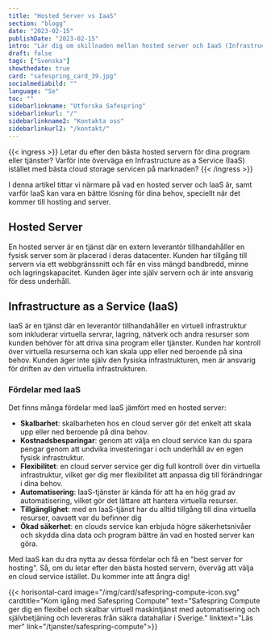 ```yaml
---
title: "Hosted Server vs IaaS"
section: "blogg"
date: "2023-02-15"
publishDate: "2023-02-15"
intro: "Lär dig om skillnaden mellan hosted server och IaaS (Infrastructure as a Service) och upptäck varför IaaS kan vara en bättre lösning för dina behov."
draft: false
tags: ["Svenska"]
showthedate: true
card: "safespring_card_39.jpg"
socialmediabild: ""
language: "Se"
toc: ""
sidebarlinkname: "Utforska Safespring"
sidebarlinkurl: "/"
sidebarlinkname2: "Kontakta oss"
sidebarlinkurl2: "/kontakt/"
---
```


{{< ingress >}} 
Letar du efter den bästa hosted servern för dina program eller tjänster? Varför inte överväga en Infrastructure as a Service (IaaS) istället med bästa cloud storage servicen på marknaden?
{{< /ingress >}}

I denna artikel tittar vi närmare på vad en hosted server och IaaS är, samt varför IaaS kan vara en bättre lösning för dina behov, speciellt när det kommer till hosting and server.

## Hosted Server
En hosted server är en tjänst där en extern leverantör tillhandahåller en fysisk server som är placerad i deras datacenter. Kunden har tillgång till servern via ett webbgränssnitt och får en viss mängd bandbredd, minne och lagringskapacitet. Kunden äger inte själv servern och är inte ansvarig för dess underhåll.

## Infrastructure as a Service (IaaS)
IaaS är en tjänst där en leverantör tillhandahåller en virtuell infrastruktur som inkluderar virtuella servrar, lagring, nätverk och andra resurser som kunden behöver för att driva sina program eller tjänster. Kunden har kontroll över virtuella resurserna och kan skala upp eller ned beroende på sina behov. Kunden äger inte själv den fysiska infrastrukturen, men är ansvarig för driften av den virtuella infrastrukturen.

### Fördelar med IaaS
Det finns många fördelar med IaaS jämfört med en hosted server:

- **Skalbarhet**: skalbarheten hos en cloud server gör det enkelt att skala upp eller ned beroende på dina behov.
- **Kostnadsbesparingar**: genom att välja en cloud service kan du spara pengar genom att undvika investeringar i och underhåll av en egen fysisk infrastruktur.
- **Flexibilitet**: en cloud server service ger dig full kontroll över din virtuella infrastruktur, vilket ger dig mer flexibilitet att anpassa dig till förändringar i dina behov.
- **Automatisering**: IaaS-tjänster är kända för att ha en hög grad av automatisering, vilket gör det lättare att hantera virtuella resurser.
- **Tillgänglighet**: med en IaaS-tjänst har du alltid tillgång till dina virtuella resurser, oavsett var du befinner dig
- **Ökad säkerhet**: en clouds service kan erbjuda högre säkerhetsnivåer och skydda dina data och program bättre än vad en hosted server kan göra.

Med IaaS kan du dra nytta av dessa fördelar och få en "best server for hosting". Så, om du letar efter den bästa hosted servern, överväg att välja en cloud service istället. Du kommer inte att ångra dig!

{{< horisontal-card image="/img/card/safespring-compute-icon.svg" cardtitle="Kom igång med Safespring Compute" text="Safespring Compute ger dig en flexibel och skalbar virtuell maskintjänst med automatisering och självbetjäning och levereras från säkra datahallar i Sverige." linktext="Läs mer" link="/tjanster/safespring-compute">}}
